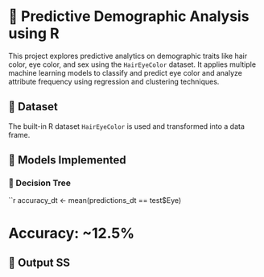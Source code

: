 # 🎯 Predictive Demographic Analysis using R

This project explores predictive analytics on demographic traits like hair color, eye color, and sex using the `HairEyeColor` dataset. It applies multiple machine learning models to classify and predict eye color and analyze attribute frequency using regression and clustering techniques.

## 📁 Dataset

The built-in R dataset `HairEyeColor` is used and transformed into a data frame.

## 🔧 Models Implemented

### 📌 Decision Tree
``r
accuracy_dt <- mean(predictions_dt == test$Eye)
# Accuracy: ~12.5%

## 🔧 Output SS

